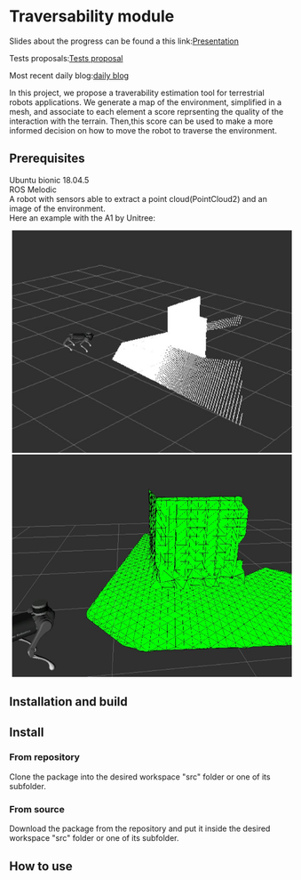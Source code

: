 # Traversability module

Slides about the progress can be found a this link:[Presentation](https://docs.google.com/presentation/d/1IzZQCZ4Ff9xYqcYKMeu7aDGVHrLui4tw1DsX4bYEIEQ/edit#slide=id.gcbf566e7df_0_22)  

Tests proposals:[Tests proposal](https://docs.google.com/document/d/19t6lqIYv3lSkReAvJaZ01SKq4jNnmWKGdu48yfn8TtM/edit?usp=sharing)  

Most recent daily blog:[daily blog](https://gitlab.com/Matt98x/Traversability_module/-/blob/main/daily-blogs/April.md)

In this project, we propose a traverability estimation tool for terrestrial robots applications. We generate a map of the environment, simplified in a mesh, and associate to each element a score reprsenting the quality of the interaction with the terrain. Then,this score can be used to make a more informed decision on how to move the robot to traverse the environment.

## Prerequisites

Ubuntu bionic 18.04.5  
ROS Melodic  
A robot with sensors able to extract a point cloud(PointCloud2) and an image of the environment.  
Here an example with the A1 by Unitree:  

<img src="https://github.com/Matt98x/Traversability_module/blob/main/Media_folder/PointCloud.JPG" height="400" hspace="5"/> <img src="https://github.com/Matt98x/Traversability_module/blob/main/Media_folder/MeshPrecision.JPG" height="400" hspace="5"/>


## Installation and build

## Install 
### From repository
Clone the package into the desired workspace "src" folder or one of its subfolder.
### From source
Download the package from the repository and put it inside the desired workspace "src" folder or one of its subfolder.





## How to use



